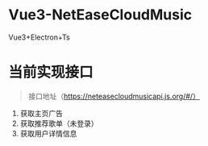 # Vue3-NetEaseCloudMusic
Vue3+Electron+Ts

# 当前实现接口
> 接口地址（https://neteasecloudmusicapi.js.org/#/）
1. 获取主页广告
2. 获取推荐歌单（未登录） 
3. 获取用户详情信息